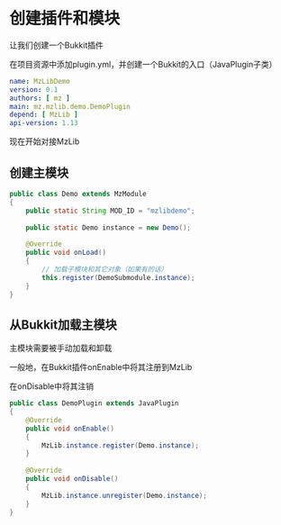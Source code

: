 #  创建插件和模块

让我们创建一个Bukkit插件

在项目资源中添加plugin.yml，并创建一个Bukkit的入口（JavaPlugin子类）

```yaml
name: MzLibDemo
version: 0.1
authors: [ mz ]
main: mz.mzlib.demo.DemoPlugin
depend: [ MzLib ]
api-version: 1.13
```

现在开始对接MzLib

## 创建主模块

```java
public class Demo extends MzModule
{
    public static String MOD_ID = "mzlibdemo";
    
    public static Demo instance = new Demo();
    
    @Override
    public void onLoad()
    {
        // 加载子模块和其它对象（如果有的话）
        this.register(DemoSubmodule.instance);
    }
}
```

## 从Bukkit加载主模块

主模块需要被手动加载和卸载

一般地，在Bukkit插件onEnable中将其注册到MzLib

在onDisable中将其注销

```java
public class DemoPlugin extends JavaPlugin
{
    @Override
    public void onEnable()
    {
        MzLib.instance.register(Demo.instance);
    }
    
    @Override
    public void onDisable()
    {
        MzLib.instance.unregister(Demo.instance);
    }
}
```